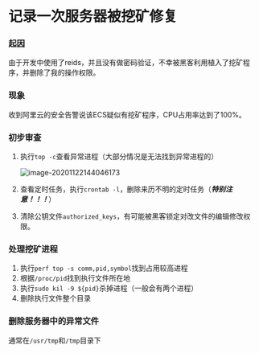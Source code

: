 # 记录一次服务器被挖矿修复

### 起因

由于开发中使用了reids，并且没有做密码验证，不幸被黑客利用植入了挖矿程序，并删除了我的操作权限。

### 现象

收到阿里云的安全告警说该ECS疑似有挖矿程序，CPU占用率达到了100%。

### 初步审查

1. 执行`top -c`查看异常进程（大部分情况是无法找到异常进程的）

   ![image-20201122144046173](/images/image-20201122144046173.png)

2. 查看定时任务，执行`crontab -l`，删除来历不明的定时任务（***特别注意！！！***）

3. 清除公钥文件`authorized_keys`，有可能被黑客锁定对改文件的编辑修改权限。

### 处理挖矿进程

1. 执行`perf top -s comm,pid,symbol`找到占用较高进程
2. 根据`/proc/pid`找到执行文件所在地
3. 执行`sudo kil -9 ${pid}`杀掉进程（一般会有两个进程）
4. 删除执行文件整个目录

### 删除服务器中的异常文件

通常在`/usr/tmp`和`/tmp`目录下
